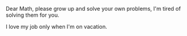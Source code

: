Dear Math, please grow up and solve your own problems, I'm tired of solving them for you.

  I love my job only when I'm on vacation. 
